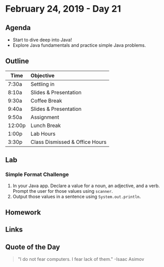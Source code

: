 # February 24, 2019 - Day 21


## Agenda
- Start to dive deep into Java!
- Explore Java fundamentals and practice simple Java problems. 

## Outline

| Time   | Objective                        |
| -------|:---------------------------------|
| 7:30a  | Settling in                      |
| 8:10a  | Slides & Presentation            |
| 9:30a  | Coffee Break                     |
| 9:40a  | Slides & Presentation            |
| 9:50a  | Assignment                       |
| 12:00p | Lunch Break                      |
| 1:00p  | Lab Hours                        |
| 3:30p  | Class Dismissed & Office Hours   |


## Lab

### Simple Format Challenge

1. In your Java app. Declare a value for a noun, an adjective, and a verb. Prompt the user for those values using `scanner`. 
2. Output those values in a sentence using `System.out.println`. 


## Homework

## Links


## Quote of the Day 
>"I do not fear computers. I fear lack of them." -Isaac Asimov